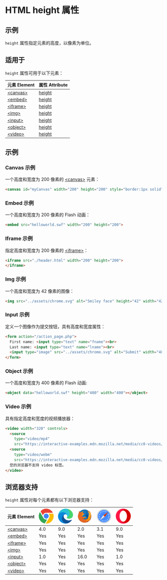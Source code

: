 HTML height 属性
===

## 示例

`height` 属性指定元素的高度，以像素为单位。

## 适用于

`height` 属性可用于以下元素：

| 元素 Element | 属性 Attribute |
| ----- | ----- |
| [\<canvas>](../tags/canvas.md) | [height](../tags/canvas_height.md) |
| [\<embed>](../tags/embed.md)   | [height](../tags/embed_height.md)  |
| [\<iframe>](../tags/iframe.md) | [height](../tags/iframe_height.md) |
| [\<img>](../tags/img.md)       | [height](../tags/img_height.md)    |
| [\<input>](../tags/input.md)   | [height](../tags/input_height.md)  |
| [\<object>](../tags/object.md) | [height](../tags/object_height.md) |
| [\<video>](../tags/video.md)   | [height](../tags/video_height.md)  |

## 示例

### Canvas 示例

一个高度和宽度为 200 像素的 [\<canvas>](../tags/canvas.md) 元素：

```html idoc:preview:iframe
<canvas id="myCanvas" width="200" height="200" style="border:1px solid">
```
<!--rehype:style=height: 200px;-->

### Embed 示例

一个高度和宽度为 200 像素的 Flash 动画：

```html idoc:preview:iframe
<embed src="helloworld.swf" width="200" height="200">
```
<!--rehype:style=height: 200px;-->

### Iframe 示例

指定高度和宽度为 200 像素的 [\<iframe>](../tags/iframe.md)：

```html idoc:preview:iframe
<iframe src="./header.html" width="200" height="200">
</iframe>
```
<!--rehype:style=height: 200px;-->

### Img 示例

一个高度和宽度为 42 像素的图像：

```html idoc:preview:iframe
<img src="../assets/chrome.svg" alt="Smiley face" height="42" width="42">
```

### Input 示例

定义一个图像作为提交按钮，具有高度和宽度属性：

```html idoc:preview:iframe
<form action="/action_page.php">
  First name: <input type="text" name="fname"><br>
  Last name: <input type="text" name="lname"><br>
  <input type="image" src="../assets/chrome.svg" alt="Submit" width="48" height="48">
</form>
```

### Object 示例

一个高度和宽度为 400 像素的 Flash 动画:

```html
<object data="helloworld.swf" height="400" width="400"></object>
```

### Video 示例

具有指定高度和宽度的视频播放器：

```html idoc:preview:iframe
<video width="320" controls>
  <source
    type="video/mp4"
    src="https://interactive-examples.mdn.mozilla.net/media/cc0-videos/flower.mp4">
  <source
    type="video/webm"
    src="https://interactive-examples.mdn.mozilla.net/media/cc0-videos/flower.webm">
  您的浏览器不支持 video 标签。
</video>
```

## 浏览器支持

`height` 属性对每个元素都有以下浏览器支持：

| 元素 Element | ![chrome][1] | ![edge][2] | ![firefox][3] | ![safari][4] | ![opera][5] |
| ------- | --- | --- | --- | --- | --- |
| [\<canvas>](../tags/canvas.md) | 4.0 | 9.0 | 2.0  | 3.1 | 9.0 |
| [\<embed>](../tags/embed.md)   | Yes | Yes | Yes  | Yes | Yes |
| [\<iframe>](../tags/iframe.md) | Yes | Yes | Yes  | Yes | Yes |
| [\<img>](../tags/img.md)       | Yes | Yes | Yes  | Yes | Yes |
| [\<input>](../tags/input.md)   | 1.0 | Yes | 16.0 | Yes | 1.0 |
| [\<object>](../tags/object.md) | Yes | Yes | Yes  | Yes | Yes |
| [\<video>](../tags/video.md)   | Yes | Yes | Yes  | Yes | Yes |

[1]: ../assets/chrome.svg
[2]: ../assets/edge.svg
[3]: ../assets/firefox.svg
[4]: ../assets/safari.svg
[5]: ../assets/opera.svg
